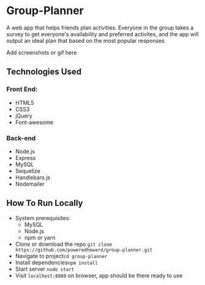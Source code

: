 # Group-Planner
A web app that helps friends plan activities. Everyone in the group takes a survey to get everyone's availability and preferred activites, and the app will output an ideal plan that based on the most popular responses 

Add screenshots or gif here

## Technologies Used
### Front End:
* HTML5
* CSS3
* jQuery
* Font-awesome

### Back-end
* Node.js
* Express
* MySQL
* Sequelize
* Handlebars.js
* Nodemailer

## How To Run Locally
* System prerequisites:
    * MySQL
    * Node.js
    * npm or yarn
* Clone or download the repo `git clone https://github.com/poweredhoward/group-planner.git`
* Navigate to project`cd group-planner`
* Install dependencies`npm install`
* Start server `node start`
* Visit `localhost:8888` on browser, app should be there ready to use